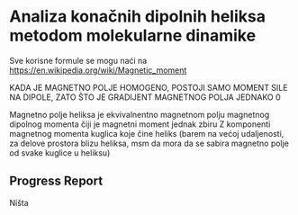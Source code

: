 # Analiza konačnih dipolnih heliksa metodom molekularne dinamike
 
 Sve korisne formule se mogu naći na https://en.wikipedia.org/wiki/Magnetic_moment
 
 KADA JE MAGNETNO POLJE HOMOGENO, POSTOJI SAMO MOMENT SILE NA DIPOLE, ZATO ŠTO JE GRADIJENT MAGNETNOG POLJA JEDNAKO 0
 
 Magnetno polje heliksa je ekvivalnentno magnetnom polju magnetnog dipolnog momenta čiji je magnetni moment jednak zbiru Z komponenti magnetnog momenta kuglica koje čine heliks (barem na većoj udaljenosti, za delove prostora blizu heliksa, msm da mora da se sabira magnetno polje od svake kuglice u heliksu)
 
## Progress Report

Ništa
